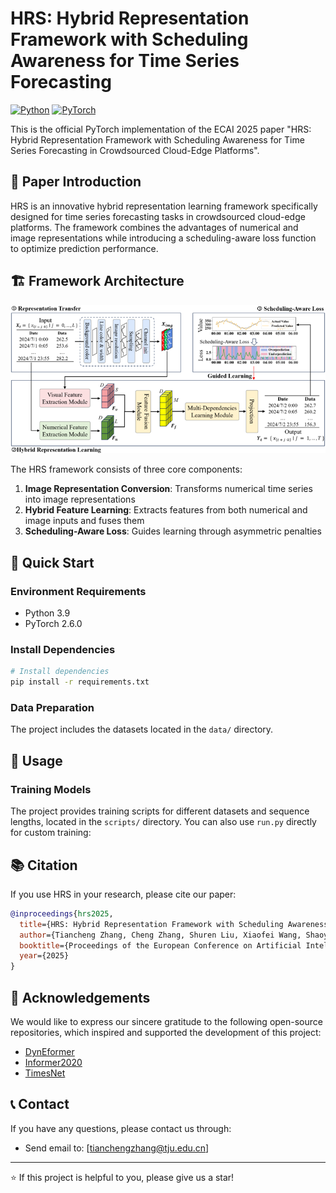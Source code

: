 # HRS: Hybrid Representation Framework with Scheduling Awareness for Time Series Forecasting

[![Python](https://img.shields.io/badge/Python-3.9-blue.svg)](https://www.python.org/downloads/)
[![PyTorch](https://img.shields.io/badge/PyTorch-2.6.0-red.svg)](https://pytorch.org/)

This is the official PyTorch implementation of the ECAI 2025 paper "HRS: Hybrid Representation Framework with Scheduling Awareness for Time Series Forecasting in Crowdsourced Cloud-Edge Platforms".

## 📖 Paper Introduction

HRS is an innovative hybrid representation learning framework specifically designed for time series forecasting tasks in crowdsourced cloud-edge platforms. The framework combines the advantages of numerical and image representations while introducing a scheduling-aware loss function to optimize prediction performance.

## 🏗️ Framework Architecture

![HRS Framework](figs/HRS.png)

The HRS framework consists of three core components:

1. **Image Representation Conversion**: Transforms numerical time series into image representations
2. **Hybrid Feature Learning**: Extracts features from both numerical and image inputs and fuses them
3. **Scheduling-Aware Loss**: Guides learning through asymmetric penalties

## 🚀 Quick Start

### Environment Requirements

- Python 3.9
- PyTorch 2.6.0


### Install Dependencies

```bash
# Install dependencies
pip install -r requirements.txt
```

### Data Preparation

The project includes the datasets located in the `data/` directory.

## 🎯 Usage

### Training Models

The project provides training scripts for different datasets and sequence lengths, located in the `scripts/` directory. You can also use `run.py` directly for custom training:

## 📚 Citation

If you use HRS in your research, please cite our paper:

```bibtex
@inproceedings{hrs2025,
  title={HRS: Hybrid Representation Framework with Scheduling Awareness for Time Series Forecasting in Crowdsourced Cloud-Edge Platforms},
  author={Tiancheng Zhang, Cheng Zhang, Shuren Liu, Xiaofei Wang, Shaoyuan Huang, Wenyu Wang},
  booktitle={Proceedings of the European Conference on Artificial Intelligence},
  year={2025}
}
```

## 🙏 Acknowledgements

We would like to express our sincere gratitude to the following open-source repositories, which inspired and supported the development of this project:

- [DynEformer](https://github.com/hsy23/KDD23_DynEformer)
- [Informer2020](https://github.com/zhouhaoyi/Informer2020)
- [TimesNet](https://github.com/thuml/Time-Series-Library)



## 📞 Contact

If you have any questions, please contact us through:

- Send email to: [tianchengzhang@tju.edu.cn]

---

⭐ If this project is helpful to you, please give us a star!



